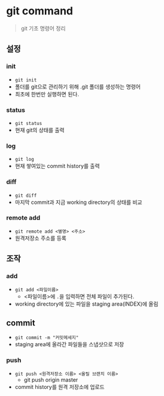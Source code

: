 # git command

> git 기초 명령어 정리



## 설정

### init

- `git init`
- 폴더를 git으로 관리하기 위해 .git 폴더를 생성하는 명령어
- 최초에 한번만 실행하면 된다.



### status

- `git status`
- 현재 git의 상태를 출력



### log

- `git log`
- 현재 쌓여있는 commit history를 출력



### diff

- `git diff`
- 마지막 commit과 지금 working directory의 상태를 비교



### remote add

- `git remote add <별명> <주소>`
- 원격저장소 주소를 등록



## 조작

### add

- `git add <파일이름>`
  - <파일이름>에 `.`을 입력하면 전체 파일이 추가된다.
- working directory에 있는 파일을 staging area(INDEX)에 올림



## commit

- `git commit -m "커밋메세지"`
- staging area에 올라간 파일들을 스냅샷으로 저장



###  push

- `git push <원격저장소 이름> <올릴 브랜치 이름>`
  - git push origin master
- commit history를 원격 저장소에 업로드



